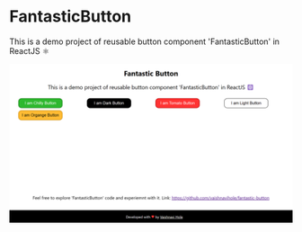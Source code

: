 # FantasticButton

This is a demo project of reusable button component 'FantasticButton' in ReactJS ⚛️

![Homepage Screenshot](./screenshots/homepage.png)